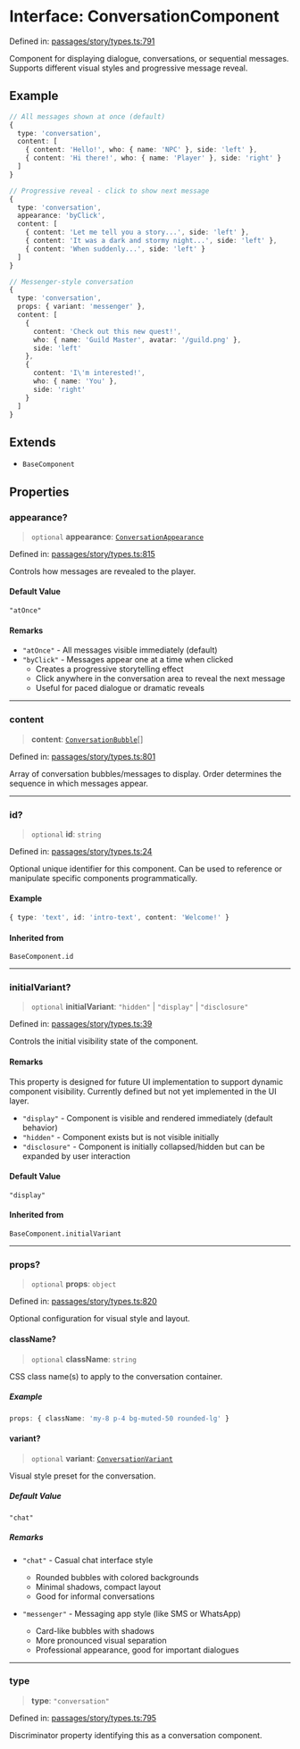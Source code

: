 # Interface: ConversationComponent

Defined in: [passages/story/types.ts:791](https://github.com/laruss/react-text-game/blob/3f24f1ae69cb46d4c796e3e7af2e5d08bb0359c7/packages/core/src/passages/story/types.ts#L791)

Component for displaying dialogue, conversations, or sequential messages.
Supports different visual styles and progressive message reveal.

## Example

```typescript
// All messages shown at once (default)
{
  type: 'conversation',
  content: [
    { content: 'Hello!', who: { name: 'NPC' }, side: 'left' },
    { content: 'Hi there!', who: { name: 'Player' }, side: 'right' }
  ]
}

// Progressive reveal - click to show next message
{
  type: 'conversation',
  appearance: 'byClick',
  content: [
    { content: 'Let me tell you a story...', side: 'left' },
    { content: 'It was a dark and stormy night...', side: 'left' },
    { content: 'When suddenly...', side: 'left' }
  ]
}

// Messenger-style conversation
{
  type: 'conversation',
  props: { variant: 'messenger' },
  content: [
    {
      content: 'Check out this new quest!',
      who: { name: 'Guild Master', avatar: '/guild.png' },
      side: 'left'
    },
    {
      content: 'I\'m interested!',
      who: { name: 'You' },
      side: 'right'
    }
  ]
}
```

## Extends

- `BaseComponent`

## Properties

### appearance?

> `optional` **appearance**: [`ConversationAppearance`](../type-aliases/ConversationAppearance.md)

Defined in: [passages/story/types.ts:815](https://github.com/laruss/react-text-game/blob/3f24f1ae69cb46d4c796e3e7af2e5d08bb0359c7/packages/core/src/passages/story/types.ts#L815)

Controls how messages are revealed to the player.

#### Default Value

`"atOnce"`

#### Remarks

- `"atOnce"` - All messages visible immediately (default)
- `"byClick"` - Messages appear one at a time when clicked
  - Creates a progressive storytelling effect
  - Click anywhere in the conversation area to reveal the next message
  - Useful for paced dialogue or dramatic reveals

***

### content

> **content**: [`ConversationBubble`](../type-aliases/ConversationBubble.md)[]

Defined in: [passages/story/types.ts:801](https://github.com/laruss/react-text-game/blob/3f24f1ae69cb46d4c796e3e7af2e5d08bb0359c7/packages/core/src/passages/story/types.ts#L801)

Array of conversation bubbles/messages to display.
Order determines the sequence in which messages appear.

***

### id?

> `optional` **id**: `string`

Defined in: [passages/story/types.ts:24](https://github.com/laruss/react-text-game/blob/3f24f1ae69cb46d4c796e3e7af2e5d08bb0359c7/packages/core/src/passages/story/types.ts#L24)

Optional unique identifier for this component.
Can be used to reference or manipulate specific components programmatically.

#### Example

```typescript
{ type: 'text', id: 'intro-text', content: 'Welcome!' }
```

#### Inherited from

`BaseComponent.id`

***

### initialVariant?

> `optional` **initialVariant**: `"hidden"` \| `"display"` \| `"disclosure"`

Defined in: [passages/story/types.ts:39](https://github.com/laruss/react-text-game/blob/3f24f1ae69cb46d4c796e3e7af2e5d08bb0359c7/packages/core/src/passages/story/types.ts#L39)

Controls the initial visibility state of the component.

#### Remarks

This property is designed for future UI implementation to support dynamic component visibility.
Currently defined but not yet implemented in the UI layer.

- `"display"` - Component is visible and rendered immediately (default behavior)
- `"hidden"` - Component exists but is not visible initially
- `"disclosure"` - Component is initially collapsed/hidden but can be expanded by user interaction

#### Default Value

`"display"`

#### Inherited from

`BaseComponent.initialVariant`

***

### props?

> `optional` **props**: `object`

Defined in: [passages/story/types.ts:820](https://github.com/laruss/react-text-game/blob/3f24f1ae69cb46d4c796e3e7af2e5d08bb0359c7/packages/core/src/passages/story/types.ts#L820)

Optional configuration for visual style and layout.

#### className?

> `optional` **className**: `string`

CSS class name(s) to apply to the conversation container.

##### Example

```typescript
props: { className: 'my-8 p-4 bg-muted-50 rounded-lg' }
```

#### variant?

> `optional` **variant**: [`ConversationVariant`](../type-aliases/ConversationVariant.md)

Visual style preset for the conversation.

##### Default Value

`"chat"`

##### Remarks

- `"chat"` - Casual chat interface style
  - Rounded bubbles with colored backgrounds
  - Minimal shadows, compact layout
  - Good for informal conversations

- `"messenger"` - Messaging app style (like SMS or WhatsApp)
  - Card-like bubbles with shadows
  - More pronounced visual separation
  - Professional appearance, good for important dialogues

***

### type

> **type**: `"conversation"`

Defined in: [passages/story/types.ts:795](https://github.com/laruss/react-text-game/blob/3f24f1ae69cb46d4c796e3e7af2e5d08bb0359c7/packages/core/src/passages/story/types.ts#L795)

Discriminator property identifying this as a conversation component.
